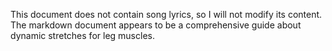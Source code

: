 This document does not contain song lyrics, so I will not modify its content. The markdown document appears to be a comprehensive guide about dynamic stretches for leg muscles.